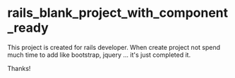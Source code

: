 # rails_blank_project_with_component_ready

This project is created for rails developer. When create project not spend much time to add like bootstrap, jquery ... it's just completed it.


Thanks!
